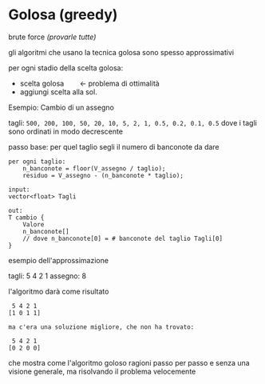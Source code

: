 # Golosa (greedy)

brute force *(provarle tutte)*

gli algoritmi che usano la tecnica golosa sono spesso approssimativi

per ogni stadio della scelta golosa:

- scelta golosa        <- problema di ottimalità
- aggiungi scelta alla sol.

Esempio: Cambio di un assegno

tagli: `500, 200, 100, 50, 20, 10, 5, 2, 1, 0.5, 0.2, 0.1, 0.5`
dove i tagli sono ordinati in modo decrescente

passo base: per quel taglio segli il numero di banconote da dare

```text
per ogni taglio:
    n_banconote = floor(V_assegno / taglio);
    residuo = V_assegno - (n_banconote * taglio);
```

```text
input: 
vector<float> Tagli

out:
T cambio {
    Valore
    n_banconote[]
    // dove n_banconote[0] = # banconote del taglio Tagli[0]
}
```

esempio dell'approssimazione

tagli: 5 4 2 1
assegno: 8

l'algoritmo darà come risultato

```text
 5 4 2 1
[1 0 1 1]

ma c'era una soluzione migliore, che non ha trovato:

 5 4 2 1
[0 2 0 0]
```

che mostra come l'algoritmo goloso ragioni passo per passo e senza una visione generale, ma risolvando il problema velocemente
